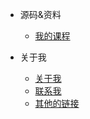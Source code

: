 * 源码&资料
  * [我的课程](https://learn.microsoft.com/zh-cn/training/)

* 关于我
  * [关于我](README.md)
  * [联系我](联系我.md)
  * [其他的链接](qt.md)
